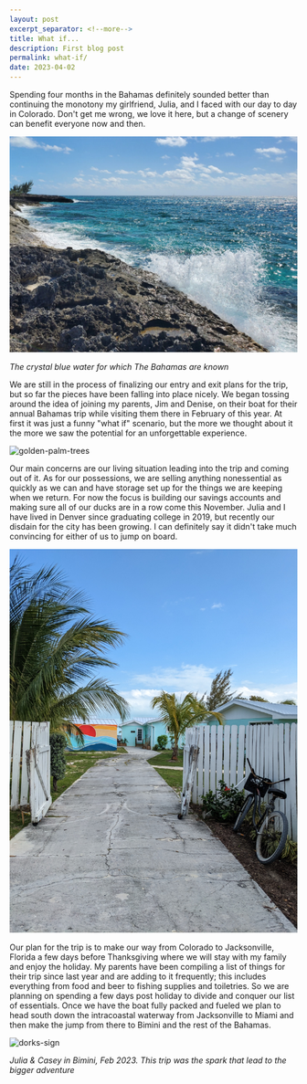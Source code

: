 ```yaml
---
layout: post
excerpt_separator: <!--more-->
title: What if...
description: First blog post
permalink: what-if/
date: 2023-04-02
---
```


Spending four months in the Bahamas definitely sounded better than continuing the monotony my girlfriend, Julia, and I faced with our day to day in Colorado. Don't get me wrong, we love it here, but a change of scenery can benefit everyone now and then.

![crashing-waves](/images/crashing_waves.jpg)

*The crystal blue water for which The Bahamas are known*


We are still in the process of finalizing our entry and exit plans for the trip, but so far the pieces have been falling into place nicely. We began tossing around the idea of joining my parents, Jim and Denise, on their boat for their annual Bahamas trip while visiting them there in February of this year. At first it was just a funny "what if" scenario, but the more we thought about it the more we saw the potential for an unforgettable experience.

![golden-palm-trees](/images/golden-palm-trees.jpg)

Our main concerns are our living situation leading into the trip and coming out of it. As for our possessions, we are selling anything nonessential as quickly as we can and have storage set up for the things we are keeping when we return. For now the focus is building our savings accounts and making sure all of our ducks are in a row come this November. Julia and I have lived in Denver since graduating college in 2019, but recently our disdain for the city has been growing. I can definitely say it didn't take much convincing for either of us to jump on board.

![sunset-bicycle](/images/sunset-bicycle.jpg)

Our plan for the trip is to make our way from Colorado to Jacksonville, Florida a few days before Thanksgiving where we will stay with my family and enjoy the holiday. My parents have been compiling a list of things for their trip since last year and are adding to it frequently; this includes everything from food and beer to fishing supplies and toiletries. So we are planning on spending a few days post holiday to divide and conquer our list of essentials. Once we have the boat fully packed and fueled we plan to head south down the intracoastal waterway from Jacksonville to Miami and then make the jump from there to Bimini and the rest of the Bahamas. 

![dorks-sign](/images/dorks-sign.jpg)

*Julia & Casey in Bimini, Feb 2023. This trip was the spark that lead to the bigger adventure*
